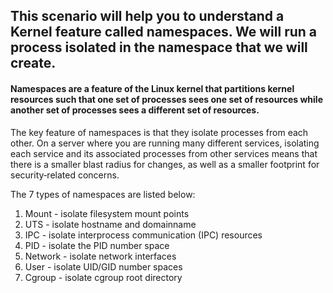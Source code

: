 ## This scenario will help you to understand a Kernel feature called **namespaces**. We will run a process isolated in the namespace that we will create.

#### Namespaces are a feature of the Linux kernel that partitions kernel resources such that one set of processes sees one set of resources while another set of processes sees a different set of resources.

The key feature of namespaces is that they isolate processes from each other. On a server where you are running many different services, isolating each service and its associated processes from other services means that there is a smaller blast radius for changes, as well as a smaller footprint for security‑related concerns. 

The 7 types of namespaces are listed below:

1. Mount - isolate filesystem mount points
2. UTS - isolate hostname and domainname
3. IPC - isolate interprocess communication (IPC) resources
4. PID - isolate the PID number space
5. Network - isolate network interfaces
6. User - isolate UID/GID number spaces
7. Cgroup - isolate cgroup root directory
